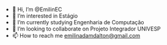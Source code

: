 - 👋 Hi, I’m @EmilinEC
- 👀 I’m interested in Estágio
- 🌱 I’m currently studying Engenharia de Computação
- 💞️ I’m looking to collaborate on Projeto Integrador UNIVESP
- 📫 How to reach me emilinadamdalton@gmail.com

<!---
EmilinEC/EmilinEC is a ✨ special ✨ repository because its `README.md` (this file) appears on your GitHub profile.
You can click the Preview link to take a look at your changes.
--->
